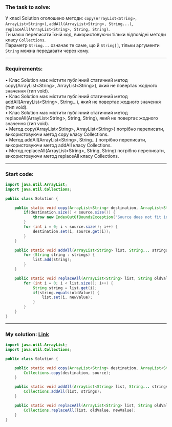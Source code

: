 ### **The task to solve:**  

У класі Solution оголошено методи: `copy(ArrayList<String>, ArrayList<String>)`, `addAll(ArrayList<String>, String...)`, `replaceAll(ArrayList<String>, String, String)`.  
Ти маєш переписати їхній код, використовуючи тільки відповідні методи класу `Collections`.  
Параметр `String...` означає те саме, що й `String[]`, тільки аргументи `String` можна передавати через кому.

---

### **Requirements:**  

• Клас Solution має містити публічний статичний метод copy(ArrayList\<String\>, ArrayList\<String\>), який не повертає жодного значення (тип void).  
• Клас Solution має містити публічний статичний метод addAll(ArrayList\<String>, String...), який не повертає жодного значення (тип void).  
• Клас Solution має містити публічний статичний метод replaceAll(ArrayList\<String>, String, String), який не повертає жодного значення (тип void).  
• Метод copy(ArrayList\<String>, ArrayList\<String>) потрібно переписати, використовуючи метод copy класу Collections.  
• Метод addAll(ArrayList\<String>, String...) потрібно переписати, використовуючи метод addAII класу Collections.  
• Метод replaceAll(ArrayList\<String>, String, String) потрібно переписати, використовуючи метод replaceAll класу Collections.  

---

### **Start code:**  

```java
import java.util.ArrayList;
import java.util.Collections;

public class Solution {

    public static void copy(ArrayList<String> destination, ArrayList<String> source) {
        if(destination.size() < source.size()) {
            throw new IndexOutOfBoundsException("Source does not fit in dest");
        }
        for (int i = 0; i < source.size(); i++) {
            destination.set(i, source.get(i));
        }
    }

    public static void addAll(ArrayList<String> list, String... strings) {
        for (String string : strings) {
            list.add(string);
        }
    }

    public static void replaceAll(ArrayList<String> list, String oldValue, String newValue) {
        for (int i = 0; i < list.size(); i++) {
            String string = list.get(i);
            if(string.equals(oldValue)) {
                list.set(i, newValue);
            }
        }
    }
}
```

---

### **My solution: [Link](./src/Solution.java)**  

```java
import java.util.ArrayList;
import java.util.Collections;

public class Solution {

    public static void copy(ArrayList<String> destination, ArrayList<String> source) {
        Collections.copy(destination, source);
    }

    public static void addAll(ArrayList<String> list, String... strings) {
        Collections.addAll(list, strings);
    }

    public static void replaceAll(ArrayList<String> list, String oldValue, String newValue) {
        Collections.replaceAll(list, oldValue, newValue);
    }
}
```
